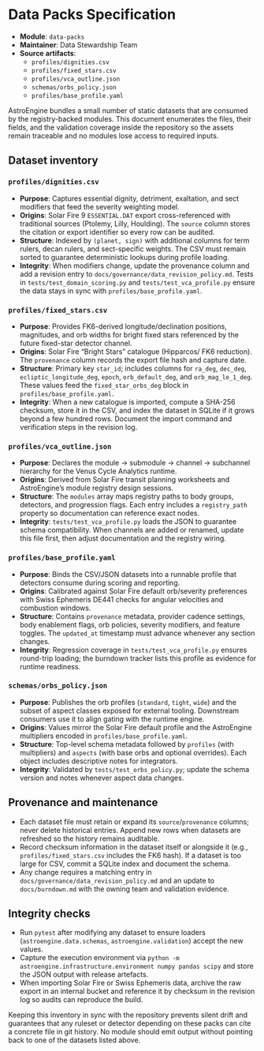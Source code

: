 # Data Packs Specification

- **Module**: `data-packs`
- **Maintainer**: Data Stewardship Team
- **Source artifacts**:
  - `profiles/dignities.csv`
  - `profiles/fixed_stars.csv`
  - `profiles/vca_outline.json`
  - `schemas/orbs_policy.json`
  - `profiles/base_profile.yaml`

AstroEngine bundles a small number of static datasets that are consumed by the registry-backed modules. This document enumerates the files, their fields, and the validation coverage inside the repository so the assets remain traceable and no modules lose access to required inputs.

## Dataset inventory

### `profiles/dignities.csv`

- **Purpose**: Captures essential dignity, detriment, exaltation, and sect modifiers that feed the severity weighting model.
- **Origins**: Solar Fire 9 `ESSENTIAL.DAT` export cross-referenced with traditional sources (Ptolemy, Lilly, Houlding). The
  `source` column stores the citation or export identifier so every row can be audited.
- **Structure**: Indexed by `(planet, sign)` with additional columns for term rulers, decan rulers, and sect-specific weights.
  The CSV must remain sorted to guarantee deterministic lookups during profile loading.
- **Integrity**: When modifiers change, update the provenance column and add a revision entry to
  `docs/governance/data_revision_policy.md`. Tests in `tests/test_domain_scoring.py` and `tests/test_vca_profile.py` ensure the
  data stays in sync with `profiles/base_profile.yaml`.

### `profiles/fixed_stars.csv`

- **Purpose**: Provides FK6-derived longitude/declination positions, magnitudes, and orb widths for bright fixed stars referenced
  by the future fixed-star detector channel.
- **Origins**: Solar Fire “Bright Stars” catalogue (Hipparcos/ FK6 reduction). The `provenance` column records the export file
  hash and capture date.
- **Structure**: Primary key `star_id`; includes columns for `ra_deg`, `dec_deg`, `ecliptic_longitude_deg`, `epoch`,
  `orb_default_deg`, and `orb_mag_le_1_deg`. These values feed the `fixed_star_orbs_deg` block in `profiles/base_profile.yaml`.
- **Integrity**: When a new catalogue is imported, compute a SHA-256 checksum, store it in the CSV, and index the dataset in
  SQLite if it grows beyond a few hundred rows. Document the import command and verification steps in the revision log.

### `profiles/vca_outline.json`

- **Purpose**: Declares the module → submodule → channel → subchannel hierarchy for the Venus Cycle Analytics runtime.
- **Origins**: Derived from Solar Fire transit planning worksheets and AstroEngine’s module registry design sessions.
- **Structure**: The `modules` array maps registry paths to body groups, detectors, and progression flags. Each entry includes a
  `registry_path` property so documentation can reference exact nodes.
- **Integrity**: `tests/test_vca_profile.py` loads the JSON to guarantee schema compatibility. When channels are added or renamed,
  update this file first, then adjust documentation and the registry wiring.

### `profiles/base_profile.yaml`

- **Purpose**: Binds the CSV/JSON datasets into a runnable profile that detectors consume during scoring and reporting.
- **Origins**: Calibrated against Solar Fire default orb/severity preferences with Swiss Ephemeris DE441 checks for angular
  velocities and combustion windows.
- **Structure**: Contains `provenance` metadata, provider cadence settings, body enablement flags, orb policies, severity
  modifiers, and feature toggles. The `updated_at` timestamp must advance whenever any section changes.
- **Integrity**: Regression coverage in `tests/test_vca_profile.py` ensures round-trip loading; the burndown tracker lists this
  profile as evidence for runtime readiness.

### `schemas/orbs_policy.json`

- **Purpose**: Publishes the orb profiles (`standard`, `tight`, `wide`) and the subset of aspect classes exposed for external
  tooling. Downstream consumers use it to align gating with the runtime engine.
- **Origins**: Values mirror the Solar Fire default profile and the AstroEngine multipliers encoded in `profiles/base_profile.yaml`.
- **Structure**: Top-level schema metadata followed by `profiles` (with multipliers) and `aspects` (with base orbs and optional
  overrides). Each object includes descriptive notes for integrators.
- **Integrity**: Validated by `tests/test_orbs_policy.py`; update the schema version and notes whenever aspect data changes.

## Provenance and maintenance

- Each dataset file must retain or expand its `source`/`provenance` columns; never delete historical entries. Append new rows when
  datasets are refreshed so the history remains auditable.
- Record checksum information in the dataset itself or alongside it (e.g., `profiles/fixed_stars.csv` includes the FK6 hash). If a
  dataset is too large for CSV, commit a SQLite index and document the schema.
- Any change requires a matching entry in `docs/governance/data_revision_policy.md` and an update to `docs/burndown.md` with the
  owning team and validation evidence.

## Integrity checks

- Run `pytest` after modifying any dataset to ensure loaders (`astroengine.data.schemas`, `astroengine.validation`) accept the new
  values.
- Capture the execution environment via `python -m astroengine.infrastructure.environment numpy pandas scipy` and store the JSON
  output with release artefacts.
- When importing Solar Fire or Swiss Ephemeris data, archive the raw export in an internal bucket and reference it by checksum in
  the revision log so audits can reproduce the build.

Keeping this inventory in sync with the repository prevents silent drift and guarantees that any ruleset or detector depending on
these packs can cite a concrete file in git history. No module should emit output without pointing back to one of the datasets
listed above.
